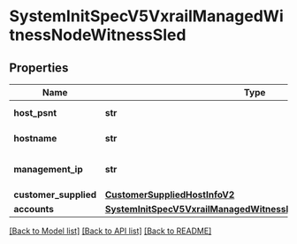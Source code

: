 # SystemInitSpecV5VxrailManagedWitnessNodeWitnessSled

## Properties
Name | Type | Description | Notes
------------ | ------------- | ------------- | -------------
**host_psnt** | **str** | PSNT of the host | [optional] 
**hostname** | **str** | Name of the host | [optional] 
**management_ip** | **str** | Management IP address of the host | [optional] 
**customer_supplied** | [**CustomerSuppliedHostInfoV2**](CustomerSuppliedHostInfoV2.md) |  | [optional] 
**accounts** | [**SystemInitSpecV5VxrailManagedWitnessNodeWitnessSledAccounts**](SystemInitSpecV5VxrailManagedWitnessNodeWitnessSledAccounts.md) |  | [optional] 

[[Back to Model list]](../README.md#documentation-for-models) [[Back to API list]](../README.md#documentation-for-api-endpoints) [[Back to README]](../README.md)

